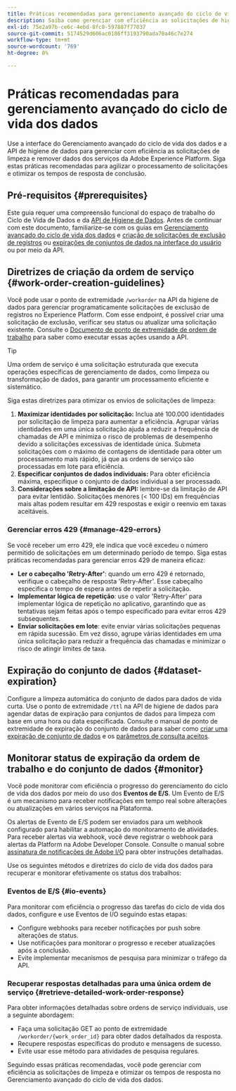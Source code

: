 ```yaml
---
title: Práticas recomendadas para gerenciamento avançado do ciclo de vida dos dados
description: Saiba como gerenciar com eficiência as solicitações de higiene de dados no Adobe Experience Platform usando a interface do usuário do gerenciamento avançado do ciclo de vida dos dados e a API de higiene de dados. Este guia aborda as práticas recomendadas, como maximizar identidades por solicitação, especificar conjuntos de dados individuais e estar atento à limitação da API para evitar lentidão. O documento inclui diretrizes para a configuração da limpeza automática do conjunto de dados, como monitorar os status das ordens de serviço e métodos detalhados de recuperação de resposta. Siga estas práticas para simplificar o processamento de solicitações e otimizar os tempos de resposta.
exl-id: 75e2a97b-ce6c-4ebd-8fc8-597887f77037
source-git-commit: 5174529d606ac0186ff3193790ada70a46c7e274
workflow-type: tm+mt
source-wordcount: '769'
ht-degree: 0%

---
```


# Práticas recomendadas para gerenciamento avançado do ciclo de vida dos dados

Use a interface do Gerenciamento avançado do ciclo de vida dos dados e a API de higiene de dados para gerenciar com eficiência as solicitações de limpeza e remover dados dos serviços da Adobe Experience Platform. Siga estas práticas recomendadas para agilizar o processamento de solicitações e otimizar os tempos de resposta de conclusão.

## Pré-requisitos {#prerequisites}

Este guia requer uma compreensão funcional do espaço de trabalho do Ciclo de Vida de Dados e da [API de Higiene de Dados](./api/overview.md). Antes de continuar com este documento, familiarize-se com os guias em [Gerenciamento avançado do ciclo de vida dos dados](./home.md) e [criação de solicitações de exclusão de registros](./ui/record-delete.md) ou [expirações de conjuntos de dados na interface do usuário](./ui/dataset-expiration.md) ou por meio da API.

## Diretrizes de criação da ordem de serviço {#work-order-creation-guidelines}

Você pode usar o ponto de extremidade `/workorder` na API da higiene de dados para gerenciar programaticamente solicitações de exclusão de registros no Experience Platform. Com esse endpoint, é possível criar uma solicitação de exclusão, verificar seu status ou atualizar uma solicitação existente. Consulte o [Documento de ponto de extremidade de ordem de trabalho](./api/workorder.md) para saber como executar essas ações usando a API.

>[!TIP]
>
>Uma ordem de serviço é uma solicitação estruturada que executa operações específicas de gerenciamento de dados, como limpeza ou transformação de dados, para garantir um processamento eficiente e sistemático.

Siga estas diretrizes para otimizar os envios de solicitações de limpeza:

1. **Maximizar identidades por solicitação:** Inclua até 100.000 identidades por solicitação de limpeza para aumentar a eficiência. Agrupar várias identidades em uma única solicitação ajuda a reduzir a frequência de chamadas de API e minimiza o risco de problemas de desempenho devido a solicitações excessivas de identidade única. Submeta solicitações com o máximo de contagens de identidade para obter um processamento mais rápido, já que as ordens de serviço são processadas em lote para eficiência.
2. **Especificar conjuntos de dados individuais:** Para obter eficiência máxima, especifique o conjunto de dados individual a ser processado.
3. **Considerações sobre a limitação de API:** lembre-se da limitação de API para evitar lentidão. Solicitações menores (&lt; 100 IDs) em frequências mais altas podem resultar em 429 respostas e exigir o reenvio em taxas aceitáveis.

### Gerenciar erros 429 {#manage-429-errors}

Se você receber um erro 429, ele indica que você excedeu o número permitido de solicitações em um determinado período de tempo. Siga estas práticas recomendadas para gerenciar erros 429 de maneira eficaz:

- **Ler o cabeçalho &#39;Retry-After&#39;**: quando um erro 429 é retornado, verifique o cabeçalho de resposta &#39;Retry-After&#39;. Esse cabeçalho especifica o tempo de espera antes de repetir a solicitação.
- **Implementar lógica de repetição**: use o valor &#39;Retry-After&#39; para implementar lógica de repetição no aplicativo, garantindo que as tentativas sejam feitas após o tempo especificado para evitar erros 429 subsequentes.
- **Enviar solicitações em lote**: evite enviar várias solicitações pequenas em rápida sucessão. Em vez disso, agrupe várias identidades em uma única solicitação para reduzir a frequência das chamadas e minimizar o risco de atingir limites de taxa.

## Expiração do conjunto de dados {#dataset-expiration}

Configure a limpeza automática do conjunto de dados para dados de vida curta. Use o ponto de extremidade `/ttl` na API de higiene de dados para agendar datas de expiração para conjuntos de dados para limpeza com base em uma hora ou data especificada. Consulte o manual de ponto de extremidade de expiração do conjunto de dados para saber como [criar uma expiração de conjunto de dados](./api/dataset-expiration.md) e os [parâmetros de consulta aceitos](./api/dataset-expiration.md#query-params).

## Monitorar status de expiração da ordem de trabalho e do conjunto de dados {#monitor}

Você pode monitorar com eficiência o progresso do gerenciamento do ciclo de vida dos dados por meio do uso dos **Eventos de E/S**. Um Evento de E/S é um mecanismo para receber notificações em tempo real sobre alterações ou atualizações em vários serviços na Plataforma.

Os alertas de Evento de E/S podem ser enviados para um webhook configurado para habilitar a automação do monitoramento de atividades. Para receber alertas via webhook, você deve registrar o webhook para alertas da Platform na Adobe Developer Console. Consulte o manual sobre [assinatura de notificações de Adobe I/O](../observability/alerts/subscribe.md) para obter instruções detalhadas.

Use os seguintes métodos e diretrizes do ciclo de vida dos dados para recuperar e monitorar efetivamente os status dos trabalhos:

### Eventos de E/S {#io-events}

Para monitorar com eficiência o progresso das tarefas do ciclo de vida dos dados, configure e use Eventos de I/O seguindo estas etapas:

- Configure webhooks para receber notificações por push sobre alterações de status.
- Use notificações para monitorar o progresso e receber atualizações após a conclusão.
- Evite implementar mecanismos de pesquisa para minimizar o tráfego da API.

### Recuperar respostas detalhadas para uma única ordem de serviço {#retrieve-detailed-work-order-response}

Para obter informações detalhadas sobre ordens de serviço individuais, use a seguinte abordagem:

- Faça uma solicitação GET ao ponto de extremidade `/workorder/{work_order_id}` para obter dados detalhados da resposta.
- Recupere respostas específicas do produto e mensagens de sucesso.
- Evite usar esse método para atividades de pesquisa regulares.

Seguindo essas práticas recomendadas, você pode gerenciar com eficiência as solicitações de limpeza e otimizar os tempos de resposta no Gerenciamento avançado do ciclo de vida dos dados.

